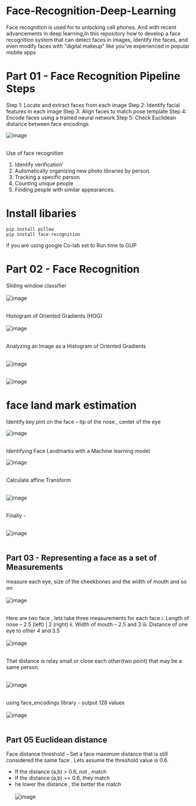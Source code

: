 # Face-Recognition-Deep-Learning
Face recognition is used for to unlocking cell phones. And with recent advancements in deep learning,In this repository how to develop a face recognition system that can detect faces in images, identify the faces, and even modify faces with "digital makeup" like you've experienced in popular mobile apps

# Part 01 - Face Recognition Pipeline Steps


Step 1: Locate and extract faces from each image
Step 2: Identify facial features in each image
Step 3: Align faces to match pose template
Step 4: Encode faces using a trained neural network
Step 5: Check Euclidean distance between face encodings

![image](https://github.com/778569/Face-Recognition-Deep-Learning/assets/52319671/ec1af474-671d-443d-b8af-bd9e84abcd1e)<br><br>

Use of face recognition 
1.	Identify verification’
2.	Automatically organizing new photo libraries by person.
3.	Tracking a specific person
4.	Counting unique people
5.	Finding people with similar appearances. 

# Install libaries

```
pip install pillow 
pip install face-recognition
```

if you are using google Co-lab set to Run time to GUP

# Part 02 - Face Recognition

Sliding window classifier<br><br>
![image](https://github.com/778569/Face-Recognition-Deep-Learning/assets/52319671/75838b3b-cedf-4010-8028-a9ecec082304)<br><br>

Histogram of Oriented Gradients (HOG)<br><br>
![image](https://github.com/778569/Face-Recognition-Deep-Learning/assets/52319671/b465d983-53df-4904-a6b0-760d9b254522)<br><br>

Analyzing an Image as a Histogram of Oriented Gradients <br><br>

![image](https://github.com/778569/Face-Recognition-Deep-Learning/assets/52319671/b0927838-0036-4a9e-abdb-d123de47e839)<br><br>

![image](https://github.com/778569/Face-Recognition-Deep-Learning/assets/52319671/7e306434-1e8a-429f-bdf6-044116c6fde6)

# face land mark estimation
Identify key pint on the face – tip of the nose , center of the eye

![image](https://github.com/778569/Face-Recognition-Deep-Learning/assets/52319671/30fdacf3-a01e-48e3-bd63-8c41a29f6c20)<br><br>

Identifying Face Landmarks with a Machine learning model

![image](https://github.com/778569/Face-Recognition-Deep-Learning/assets/52319671/6f09b7f9-4bb4-4060-8c4e-3681fbf187bb) <br><br>

Calculate affine Transform <br><br>

![image](https://github.com/778569/Face-Recognition-Deep-Learning/assets/52319671/30f20205-5e4e-4584-8eba-7e7e2d794917) <br><br>

Finally - <br><br>

![image](https://github.com/778569/Face-Recognition-Deep-Learning/assets/52319671/b59d4f7f-3421-42ba-8a92-de49584ed693) <br><br>


## Part 03 - Representing a face as a set of Measurements
 measure each eye, size of the cheekbones  and the width of mouth and so on <br><br>
 ![image](https://github.com/778569/Face-Recognition-Deep-Learning/assets/52319671/37610377-e426-485e-a5e5-b531282e7f7c) <br><br>

Here are two face , lets take three measurements for each face
i.	Length of nose – 2.5 (left) | 2 (right)
ii.	Width of mouth – 2.5 and  3 
iii.	Distance of one eye to other 4 and 3.5<br><br>
![image](https://github.com/778569/Face-Recognition-Deep-Learning/assets/52319671/633e95f2-1f57-4f65-932a-3af15732929f) <br><br>

That distance is relay small or close each other(two point) that may be a same person.<br><br>

![image](https://github.com/778569/Face-Recognition-Deep-Learning/assets/52319671/6c3080fb-404d-4700-b4ec-e742dc1d0a86)<br><br>

using face_encodings library - output 128 values <br><br>
![image](https://github.com/778569/Face-Recognition-Deep-Learning/assets/52319671/5d586430-75b6-4cfc-8878-b45cd34ff5e4) <br><br>


## Part 05 Euclidean distance 


Face distance threshold – 
Set a face maximum distance that is still considered the same face . 
Lets assume the threshold value is 0.6.
*  If the distance (a,b) > 0.6, not , match
* 	If the distance (a,b) =< 0.6, they  match
*  he lower the distance , the better the match
<br><br>
![image](https://github.com/778569/Face-Recognition-Deep-Learning/assets/52319671/17a745ee-acdd-47de-b872-3af7e3737052)

